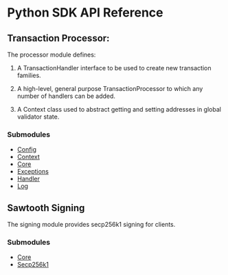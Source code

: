 # Python SDK API Reference

<!--
  Licensed under Creative Commons Attribution 4.0 International License
  https://creativecommons.org/licenses/by/4.0/
-->

## Transaction Processor:

The processor module defines:

1. A TransactionHandler interface to be
used to create new transaction families.

2. A high-level, general purpose TransactionProcessor to which any
number of handlers can be added.

3. A Context class used to abstract getting and setting addresses in
global validator state.

### Submodules

- [Config](python_sdk/processor/config.html)
- [Context](python_sdk/processor/context.html)
- [Core](python_sdk/processor/core.html)
- [Exceptions](python_sdk/processor/exceptions.html)
- [Handler](python_sdk/processor/handler.html)
- [Log](python_sdk/processor/log.html)


## Sawtooth Signing

The signing module provides secp256k1 signing for clients.

### Submodules

- [Core](python_sdk/signing/core.html)
- [Secp256k1](python_sdk/signing/secp256k1.html)
